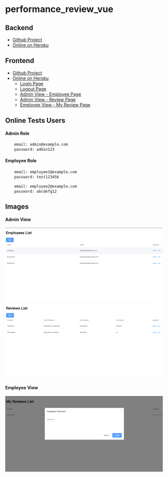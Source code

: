 # performance_review_vue

## Backend
* [Github Project](https://github.com/VasiliyLiao/performance-review-graphql) 
* [Online on Heroku](https://performance-reviews-graphql.herokuapp.com)
## Frontend
* [Github Project](https://github.com/VasiliyLiao/performance-review-vue)
* [Online on Heroku](https://performance-reviews-vue.herokuapp.com/#/login)
    * [Login Page](https://performance-reviews-vue.herokuapp.com/#/login)
    * [Logout Page](https://performance-reviews-vue.herokuapp.com/#/logout)
    * [Admin View - Employee Page](https://performance-reviews-vue.herokuapp.com/#/employee)
    * [Admin View - Review Page](https://performance-reviews-vue.herokuapp.com/#/review)
    * [Employee View - My Review Page](https://performance-reviews-vue.herokuapp.com/#/my_reviews)

## Online Tests Users

#### Admin Role
```
    email: admin@example.com
    password: admin123
```
#### Employee Role
```
    email: employee1@example.com
    password: test123456
```
```
    email: employee2@example.com
    password: abcdefg12
```

## Images

#### Admin View
![Admin View - Employee Page](docs/admin-view-employee.png)
![Admin View - Review Page](docs/admin-view-reviews.png)

#### Employee View
![Employee View](docs/employee-view-review.png)